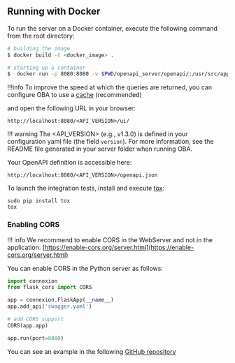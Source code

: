 

## Running with Docker

To run the server on a Docker container, execute the following command from the root directory:

```bash
# building the image
$ docker build -t <docker_image> .

# starting up a container
$  docker run -p 8080:8080 -v $PWD/openapi_server/openapi/:/usr/src/app/openapi_server/openapi/ <docker_image>
```

!!!info
    To improve the speed at which the queries are returned, you can configure OBA to use a [cache](cache.md) (recommended)

and open the following URL in your browser:


```
http://localhost:8080/<API_VERSION>/ui/
```

!!! warning
    The <API_VERSION> (e.g., v1.3.0) is defined in your configuration yaml file (the field `version`). For more information, see the README file generated in your server folder when running OBA.


Your OpenAPI definition is accessible here:

```
http://localhost:8080/<API_VERSION>/openapi.json
```

To launch the integration tests, install and execute [tox](https://pypi.org/project/tox/):

```
sudo pip install tox
tox
```

### Enabling CORS

!!! info
We recommend to enable CORS in the WebServer and not in the application. [https://enable-cors.org/server.html](https://enable-cors.org/server.html)


You can enable CORS in the Python server as follows:

```python
import connexion
from flask_cors import CORS

app = connexion.FlaskApp(__name__)
app.add_api('swagger.yaml')

# add CORS support
CORS(app.app)

app.run(port=8080)
```

You can see an example in the following [GitHub repository](https://github.com/sirspock/dbpedia_api/blob/master/server/openapi_server/__main__.py)

